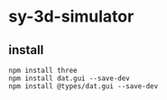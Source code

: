 # sy-3d-simulator
## install
```
npm install three
npm install dat.gui --save-dev
npm install @types/dat.gui --save-dev
```